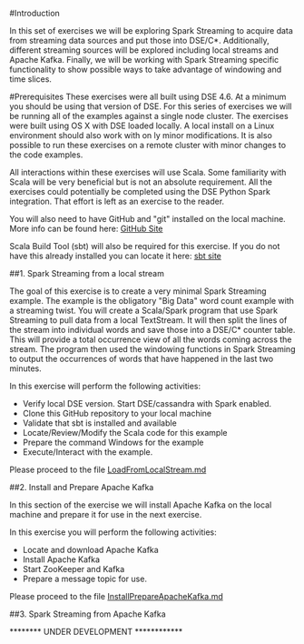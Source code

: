 #Introduction

In this set of exercises we will be exploring Spark Streaming to acquire data from streaming data sources and put those into DSE/C*. Additionally, different streaming sources will be explored including local streams and Apache Kafka. Finally, we will be working with Spark Streaming specific functionality to show possible ways to take advantage of windowing and time slices.

#Prerequisites
These exercises were all built using DSE 4.6. At a minimum you should be using that version of DSE. For this series of exercises we will be running all of the examples against a single node cluster. The exercises were built using OS X with DSE loaded locally. A local install on a Linux environment should also work with on ly minor modifications. It is also possible to run these exercises on a remote cluster with minor changes to the code examples.

All interactions within these exercises will use Scala. Some familiarity with Scala will be very beneficial but is not an absolute requirement. All the exercises could potentially be completed using the DSE Python Spark integration. That effort is left as an exercise to the reader.

You will also need to have GitHub and "git" installed on the local machine. More info can be found here: [GitHub Site](https://github.com/)

Scala Build Tool (sbt) will also be required for this exercise. If you do not have this already installed you can locate it here: [sbt site](http://www.scala-sbt.org/)

##1. Spark Streaming from a local stream

The goal of this exercise is to create a very minimal Spark Streaming example. The example is the obligatory "Big Data" word count example with a streaming twist. You will create a Scala/Spark program that use Spark Streaming to pull data from a local TextStream. It will then split the lines of the stream into individual words and save those into a DSE/C* counter table. This will provide a total occurrence view of all the words coming across the stream. The program then used the windowing functions in Spark Streaming to output the occurrences of words that have happened in the last two minutes.

In this exercise will perform the following activities:

  * Verify local DSE version. Start DSE/cassandra with Spark enabled.
  * Clone this GitHub repository to your local machine
  * Validate that sbt is installed and available
  * Locate/Review/Modify the Scala code for this example
  * Prepare the command Windows for the example
  * Execute/Interact with the example.

Please proceed to the file [LoadFromLocalStream.md](./LoadFromLocalStream.md)

##2. Install and Prepare Apache Kafka

In this section of the exercise we will install Apache Kafka on the local machine and prepare it for use in the next exercise.

In this exercise you will perform the following activities:

  * Locate and download Apache Kafka
  * Install Apache Kafka
  * Start ZooKeeper and Kafka
  * Prepare a message topic for use.

Please proceed to the file [InstallPrepareApacheKafka.md](./InstallPrepareApacheKafka.md)

##3. Spark Streaming from Apache Kafka

******** UNDER DEVELOPMENT ************

